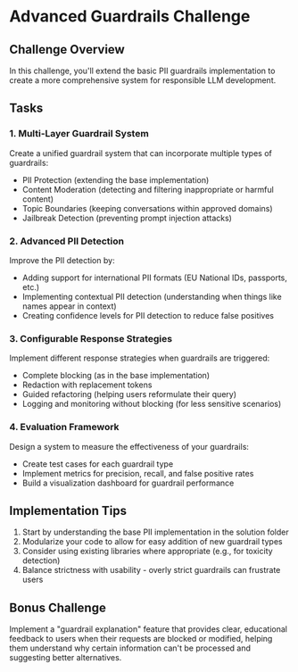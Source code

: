 # Advanced Guardrails Challenge

## Challenge Overview

In this challenge, you'll extend the basic PII guardrails implementation to create a more comprehensive system for responsible LLM development.

## Tasks

### 1. Multi-Layer Guardrail System

Create a unified guardrail system that can incorporate multiple types of guardrails:

- PII Protection (extending the base implementation)
- Content Moderation (detecting and filtering inappropriate or harmful content)
- Topic Boundaries (keeping conversations within approved domains)
- Jailbreak Detection (preventing prompt injection attacks)

### 2. Advanced PII Detection

Improve the PII detection by:

- Adding support for international PII formats (EU National IDs, passports, etc.)
- Implementing contextual PII detection (understanding when things like names appear in context)
- Creating confidence levels for PII detection to reduce false positives

### 3. Configurable Response Strategies

Implement different response strategies when guardrails are triggered:

- Complete blocking (as in the base implementation)
- Redaction with replacement tokens
- Guided refactoring (helping users reformulate their query)
- Logging and monitoring without blocking (for less sensitive scenarios)

### 4. Evaluation Framework

Design a system to measure the effectiveness of your guardrails:

- Create test cases for each guardrail type
- Implement metrics for precision, recall, and false positive rates
- Build a visualization dashboard for guardrail performance

## Implementation Tips

1. Start by understanding the base PII implementation in the solution folder
2. Modularize your code to allow for easy addition of new guardrail types
3. Consider using existing libraries where appropriate (e.g., for toxicity detection)
4. Balance strictness with usability - overly strict guardrails can frustrate users

## Bonus Challenge

Implement a "guardrail explanation" feature that provides clear, educational feedback to users when their requests are blocked or modified, helping them understand why certain information can't be processed and suggesting better alternatives. 